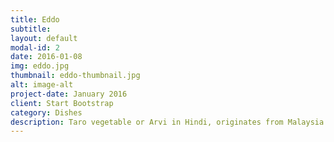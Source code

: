 ```yaml
---
title: Eddo
subtitle: 
layout: default
modal-id: 2
date: 2016-01-08
img: eddo.jpg
thumbnail: eddo-thumbnail.jpg
alt: image-alt
project-date: January 2016
client: Start Bootstrap
category: Dishes
description: Taro vegetable or Arvi in Hindi, originates from Malaysia and India, where it grows wild in wet or dry places. The taro leaves are heart shaped with white roots that are nutty in flavour. It has many healing properties that are useful to get rid of many diseases. 
---
```

